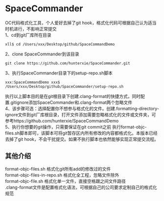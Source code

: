 # SpaceCommander
OC代码格式化工具，个人爱好去掉了git hook，格式化代码可根据自己认为适当时机进行，不影响正常提交
<br>
1、cd到git厂库所在目录<br>
```
xll$ cd /Users/xxx/Desktop/github/SpaceCommandDemo 
```
2、clone SpaceCommander到该目录
```
git clone https://github.com/hunterxie/SpaceCommander.git
```
3、执行SpaceCommander目录下的setup-repo.sh脚本
```
xxx:SpaceCommandDemo xxx$ /Users/xxx/Desktop/github/SpaceCommander/setup-repo.sh 
```
执行以上脚本目的是在git根目录下创建.clang-format的快捷方式，同时配置.gitignore添加SpaceCommander和.clang-format两个忽略文件<br>
4、该步骤可选：选择配置你不想参与格式化的文件。创建.formatting-directory-ignore文件到git厂库根目录，打开文件添加需要忽略格式化的文件或文件夹，可参考https://github.com/hunterxie/SpaceCommandDemo<br>
5、执行你想要的git操作，只需要保证在git commit之前 执行format-objc-files.sh脚本即可，该脚本可将git暂存区内所有修改的内容都格式化。本版本已经去掉了git hook，不会干扰提交。如果不执行脚本也依然能够实现正常提交流程。<br>

## 其他介绍
format-objc-files.sh 格式化git所有add的修改过的文件<br>
format-objc-files-in-repo.sh 格式化全工程，忽略文件除外<br>
format-objc-file.sh 格式化单一文件，直接空格跟之间文件路径<br>
.clang-format文件是配置格式化语法，可根据自己的公司要求定制自己的格式化规范<br>
